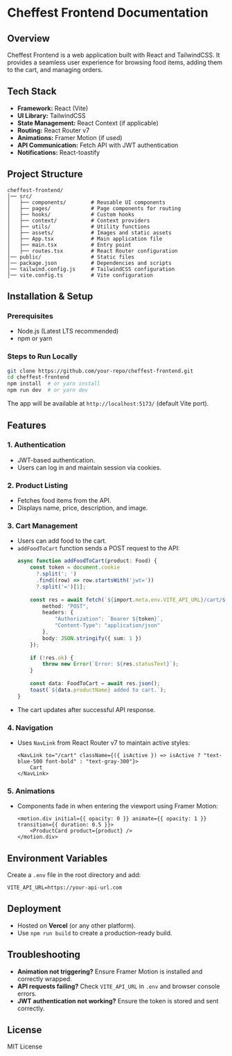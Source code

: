 # Cheffest Frontend Documentation

## Overview
Cheffest Frontend is a web application built with React and TailwindCSS. It provides a seamless user experience for browsing food items, adding them to the cart, and managing orders.

## Tech Stack
- **Framework:** React (Vite)
- **UI Library:** TailwindCSS
- **State Management:** React Context (if applicable)
- **Routing:** React Router v7
- **Animations:** Framer Motion (if used)
- **API Communication:** Fetch API with JWT authentication
- **Notifications:** React-toastify

## Project Structure
```
cheffest-frontend/
│── src/
│   ├── components/        # Reusable UI components
│   ├── pages/             # Page components for routing
│   ├── hooks/             # Custom hooks
│   ├── context/           # Context providers
│   ├── utils/             # Utility functions
│   ├── assets/            # Images and static assets
│   ├── App.tsx            # Main application file
│   ├── main.tsx           # Entry point
│   ├── routes.tsx         # React Router configuration
│── public/                # Static files
│── package.json           # Dependencies and scripts
│── tailwind.config.js     # TailwindCSS configuration
│── vite.config.ts         # Vite configuration
```

## Installation & Setup
### Prerequisites
- Node.js (Latest LTS recommended)
- npm or yarn

### Steps to Run Locally
```sh
git clone https://github.com/your-repo/cheffest-frontend.git
cd cheffest-frontend
npm install  # or yarn install
npm run dev  # or yarn dev
```
The app will be available at `http://localhost:5173/` (default Vite port).

## Features
### 1. Authentication
- JWT-based authentication.
- Users can log in and maintain session via cookies.

### 2. Product Listing
- Fetches food items from the API.
- Displays name, price, description, and image.

### 3. Cart Management
- Users can add food to the cart.
- `addFoodToCart` function sends a POST request to the API:
  ```ts
  async function addFoodToCart(product: Food) {
      const token = document.cookie
        ?.split('; ')
        .find((row) => row.startsWith('jwt='))
        ?.split('=')[1];
    
      const res = await fetch(`${import.meta.env.VITE_API_URL}/cart/${product.id}`, {
          method: "POST",
          headers: {
              "Authorization": `Bearer ${token}`,
              "Content-Type": "application/json"
          },
          body: JSON.stringify({ sum: 1 })
      });
      
      if (!res.ok) {
          throw new Error(`Error: ${res.statusText}`);
      }
      
      const data: FoodToCart = await res.json();
      toast(`${data.productName} added to cart.`);
  }
  ```
- The cart updates after successful API response.

### 4. Navigation
- Uses `NavLink` from React Router v7 to maintain active styles:
  ```tsx
  <NavLink to="/cart" className={({ isActive }) => isActive ? "text-blue-500 font-bold" : "text-gray-300"}>
      Cart
  </NavLink>
  ```

### 5. Animations
- Components fade in when entering the viewport using Framer Motion:
  ```tsx
  <motion.div initial={{ opacity: 0 }} animate={{ opacity: 1 }} transition={{ duration: 0.5 }}>
      <ProductCard product={product} />
  </motion.div>
  ```

## Environment Variables
Create a `.env` file in the root directory and add:
```
VITE_API_URL=https://your-api-url.com
```

## Deployment
- Hosted on **Vercel** (or any other platform).
- Use `npm run build` to create a production-ready build.

## Troubleshooting
- **Animation not triggering?** Ensure Framer Motion is installed and correctly wrapped.
- **API requests failing?** Check `VITE_API_URL` in `.env` and browser console errors.
- **JWT authentication not working?** Ensure the token is stored and sent correctly.

## License
MIT License

